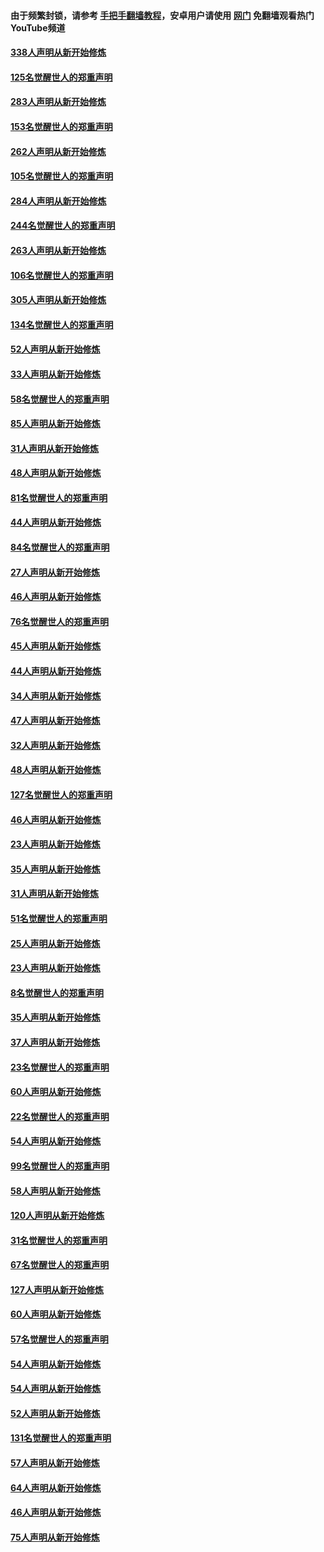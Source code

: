 #### 由于频繁封锁，请参考 [手把手翻墙教程](https://github.com/gfw-breaker/guides/wiki/)，安卓用户请使用 [网门](https://github.com/gfw-breaker/nogfw/blob/master/dl.md?t=04240301) 免翻墙观看热门YouTube频道 

#### [338人声明从新开始修炼](../pages/91/423540.md?t=04240301) 

#### [125名觉醒世人的郑重声明](../pages/91/423539.md?t=04240301) 

#### [283人声明从新开始修炼](../pages/91/423296.md?t=04240301) 

#### [153名觉醒世人的郑重声明](../pages/91/423295.md?t=04240301) 

#### [262人声明从新开始修炼](../pages/91/423004.md?t=04240301) 

#### [105名觉醒世人的郑重声明](../pages/91/423003.md?t=04240301) 

#### [284人声明从新开始修炼](../pages/91/422707.md?t=04240301) 

#### [244名觉醒世人的郑重声明](../pages/91/422706.md?t=04240301) 

#### [263人声明从新开始修炼](../pages/91/422553.md?t=04240301) 

#### [106名觉醒世人的郑重声明](../pages/91/422552.md?t=04240301) 

#### [305人声明从新开始修炼](../pages/91/422153.md?t=04240301) 

#### [134名觉醒世人的郑重声明](../pages/91/422152.md?t=04240301) 

#### [52人声明从新开始修炼](../pages/91/421846.md?t=04240301) 

#### [33人声明从新开始修炼](../pages/91/421804.md?t=04240301) 

#### [58名觉醒世人的郑重声明](../pages/91/421845.md?t=04240301) 

#### [85人声明从新开始修炼](../pages/91/421769.md?t=04240301) 

#### [31人声明从新开始修炼](../pages/91/421763.md?t=04240301) 

#### [48人声明从新开始修炼](../pages/91/421605.md?t=04240301) 

#### [81名觉醒世人的郑重声明](../pages/91/421656.md?t=04240301) 

#### [44人声明从新开始修炼](../pages/91/421544.md?t=04240301) 

#### [84名觉醒世人的郑重声明](../pages/91/421543.md?t=04240301) 

#### [27人声明从新开始修炼](../pages/91/421465.md?t=04240301) 

#### [46人声明从新开始修炼](../pages/91/421454.md?t=04240301) 

#### [76名觉醒世人的郑重声明](../pages/91/421453.md?t=04240301) 

#### [45人声明从新开始修炼](../pages/91/421452.md?t=04240301) 

#### [44人声明从新开始修炼](../pages/91/421422.md?t=04240301) 

#### [34人声明从新开始修炼](../pages/91/421322.md?t=04240301) 

#### [47人声明从新开始修炼](../pages/91/421264.md?t=04240301) 

#### [32人声明从新开始修炼](../pages/91/421225.md?t=04240301) 

#### [48人声明从新开始修炼](../pages/91/421202.md?t=04240301) 

#### [127名觉醒世人的郑重声明](../pages/91/421224.md?t=04240301) 

#### [46人声明从新开始修炼](../pages/91/421203.md?t=04240301) 

#### [23人声明从新开始修炼](../pages/91/421138.md?t=04240301) 

#### [35人声明从新开始修炼](../pages/91/421122.md?t=04240301) 

#### [31人声明从新开始修炼](../pages/91/421081.md?t=04240301) 

#### [51名觉醒世人的郑重声明](../pages/91/421080.md?t=04240301) 

#### [25人声明从新开始修炼](../pages/91/421020.md?t=04240301) 

#### [23人声明从新开始修炼](../pages/91/420884.md?t=04240301) 

#### [8名觉醒世人的郑重声明](../pages/91/420883.md?t=04240301) 

#### [35人声明从新开始修炼](../pages/91/420809.md?t=04240301) 

#### [37人声明从新开始修炼](../pages/91/420766.md?t=04240301) 

#### [23名觉醒世人的郑重声明](../pages/91/420765.md?t=04240301) 

#### [60人声明从新开始修炼](../pages/91/420727.md?t=04240301) 

#### [22名觉醒世人的郑重声明](../pages/91/420726.md?t=04240301) 

#### [54人声明从新开始修炼](../pages/91/420529.md?t=04240301) 

#### [99名觉醒世人的郑重声明](../pages/91/420528.md?t=04240301) 

#### [58人声明从新开始修炼](../pages/91/420198.md?t=04240301) 

#### [120人声明从新开始修炼](../pages/91/420141.md?t=04240301) 

#### [31名觉醒世人的郑重声明](../pages/91/420197.md?t=04240301) 

#### [67名觉醒世人的郑重声明](../pages/91/420140.md?t=04240301) 

#### [127人声明从新开始修炼](../pages/91/420082.md?t=04240301) 

#### [60人声明从新开始修炼](../pages/91/420081.md?t=04240301) 

#### [57名觉醒世人的郑重声明](../pages/91/420080.md?t=04240301) 

#### [54人声明从新开始修炼](../pages/91/419533.md?t=04240301) 

#### [54人声明从新开始修炼](../pages/91/419532.md?t=04240301) 

#### [52人声明从新开始修炼](../pages/91/419531.md?t=04240301) 

#### [131名觉醒世人的郑重声明](../pages/91/419530.md?t=04240301) 

#### [57人声明从新开始修炼](../pages/91/419430.md?t=04240301) 

#### [64人声明从新开始修炼](../pages/91/419429.md?t=04240301) 

#### [46人声明从新开始修炼](../pages/91/419428.md?t=04240301) 

#### [75人声明从新开始修炼](../pages/91/419427.md?t=04240301) 


